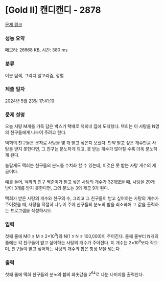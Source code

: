 # [Gold II] 캔디캔디 - 2878 

[문제 링크](https://www.acmicpc.net/problem/2878) 

### 성능 요약

메모리: 26668 KB, 시간: 380 ms

### 분류

이분 탐색, 그리디 알고리즘, 정렬

### 제출 일자

2024년 5월 23일 17:41:10

### 문제 설명

<p>오늘 사탕 M개를 가득 담은 박스가 택배로 택희네 집에 도착했다. 택희는 이 사탕을 N명의 친구들에게 나누어 주려고 한다.</p>

<p>택희의 친구들은 문자로 사탕을 몇 개 받고 싶은지 보냈다. 만약 받고 싶은 개수만큼 사탕을 받지 못한다면, 그 친구는 분노하게 되고, 못 받는 개수가 많아질 수록 더욱 분노하게 된다.</p>

<p>놀랍게도 택희는 친구들의 분노를 수치화 할 수 있는데, 이것은 못 받는 사탕 개수의 제곱이다.</p>

<p>예를 들어, 택희의 친구 백준이가 받고 싶은 사탕의 개수가 32개였을 때, 사탕을 29개 받아 3개를 받지 못한다면, 그의 분노는 3의 제곱 9가 된다.</p>

<p>택희가 받은 사탕의 개수와 친구의 수, 그리고 그 친구들이 받고 싶어하는 사탕의 개수가 주어졌을 때, 사탕을 적절히 나누어 주어 친구들의 분노의 합을 최소화해 그 값을 출력하는 프로그램을 작성하시오.</p>

### 입력 

 <p>첫째 줄에 M(1 ≤ M ≤ 2×10<sup>9</sup>)와 N(1 ≤ N ≤ 100,000)이 주어진다. 둘째 줄부터 N개의 줄에는 각 친구들이 받고 싶어하는 사탕의 개수가 주어진다. 이 개수는 2×10<sup>9</sup>보다 작으며, 친구들이 받고 싶어하는 사탕의 개수의 합은 항상 M을 넘는다.</p>

### 출력 

 <p>첫째 줄에 택희 친구들의 분노의 합의 최솟값을 2<sup>64</sup>로 나눈 나머지를 출력한다.</p>

